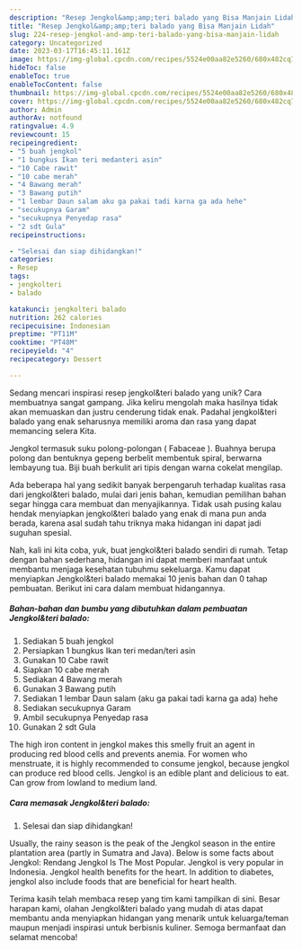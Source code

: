 ```yaml
---
description: "Resep Jengkol&amp;amp;teri balado yang Bisa Manjain Lidah"
title: "Resep Jengkol&amp;amp;teri balado yang Bisa Manjain Lidah"
slug: 224-resep-jengkol-and-amp-teri-balado-yang-bisa-manjain-lidah
category: Uncategorized
date: 2023-03-17T16:45:11.161Z
image: https://img-global.cpcdn.com/recipes/5524e00aa82e5260/680x482cq70/jengkolteri-balado-foto-resep-utama.jpg
hideToc: false
enableToc: true
enableTocContent: false
thumbnail: https://img-global.cpcdn.com/recipes/5524e00aa82e5260/680x482cq70/jengkolteri-balado-foto-resep-utama.jpg
cover: https://img-global.cpcdn.com/recipes/5524e00aa82e5260/680x482cq70/jengkolteri-balado-foto-resep-utama.jpg
author: Admin
authorAv: notfound
ratingvalue: 4.9
reviewcount: 15
recipeingredient:
- "5 buah jengkol"
- "1 bungkus Ikan teri medanteri asin"
- "10 Cabe rawit"
- "10 cabe merah"
- "4 Bawang merah"
- "3 Bawang putih"
- "1 lembar Daun salam aku ga pakai tadi karna ga ada hehe"
- "secukupnya Garam"
- "secukupnya Penyedap rasa"
- "2 sdt Gula"
recipeinstructions:

- "Selesai dan siap dihidangkan!"
categories:
- Resep
tags:
- jengkolteri
- balado

katakunci: jengkolteri balado 
nutrition: 262 calories
recipecuisine: Indonesian
preptime: "PT11M"
cooktime: "PT48M"
recipeyield: "4"
recipecategory: Dessert

---
```





Sedang mencari inspirasi resep jengkol&amp;teri balado yang unik? Cara membuatnya sangat gampang. Jika keliru mengolah maka hasilnya tidak akan memuaskan dan justru cenderung tidak enak. Padahal jengkol&amp;teri balado yang enak seharusnya memiliki aroma dan rasa yang dapat memancing selera Kita.





Jengkol termasuk suku polong-polongan ( Fabaceae ). Buahnya berupa polong dan bentuknya gepeng berbelit membentuk spiral, berwarna lembayung tua. Biji buah berkulit ari tipis dengan warna cokelat mengilap.

Ada beberapa hal yang sedikit banyak berpengaruh terhadap kualitas rasa dari jengkol&amp;teri balado, mulai dari jenis bahan, kemudian pemilihan bahan segar hingga cara membuat dan menyajikannya. Tidak usah pusing kalau hendak menyiapkan jengkol&amp;teri balado yang enak di mana pun anda berada, karena asal sudah tahu triknya maka hidangan ini dapat jadi suguhan spesial.






Nah, kali ini kita coba, yuk, buat jengkol&amp;teri balado sendiri di rumah. Tetap dengan bahan sederhana, hidangan ini dapat memberi manfaat untuk membantu menjaga kesehatan tubuhmu sekeluarga. Kamu dapat menyiapkan Jengkol&amp;teri balado memakai 10 jenis bahan dan 0 tahap pembuatan. Berikut ini cara dalam membuat hidangannya.

<!--inarticleads1-->

##### Bahan-bahan dan bumbu yang dibutuhkan dalam pembuatan Jengkol&amp;teri balado:

1. Sediakan 5 buah jengkol
1. Persiapkan 1 bungkus Ikan teri medan/teri asin
1. Gunakan 10 Cabe rawit
1. Siapkan 10 cabe merah
1. Sediakan 4 Bawang merah
1. Gunakan 3 Bawang putih
1. Sediakan 1 lembar Daun salam (aku ga pakai tadi karna ga ada) hehe
1. Sediakan secukupnya Garam
1. Ambil secukupnya Penyedap rasa
1. Gunakan 2 sdt Gula


The high iron content in jengkol makes this smelly fruit an agent in producing red blood cells and prevents anemia. For women who menstruate, it is highly recommended to consume jengkol, because jengkol can produce red blood cells. Jengkol is an edible plant and delicious to eat. Can grow from lowland to medium land. 

<!--inarticleads2-->

##### Cara memasak Jengkol&amp;teri balado:


1. Selesai dan siap dihidangkan!

Usually, the rainy season is the peak of the Jengkol season in the entire plantation area (partly in Sumatra and Java). Below is some facts about Jengkol: Rendang Jengkol Is The Most Popular. Jengkol is very popular in Indonesia. Jengkol health benefits for the heart. In addition to diabetes, jengkol also include foods that are beneficial for heart health. 

Terima kasih telah membaca resep yang tim kami tampilkan di sini. Besar harapan kami, olahan Jengkol&amp;teri balado yang mudah di atas dapat membantu anda menyiapkan hidangan yang menarik untuk keluarga/teman maupun menjadi inspirasi untuk berbisnis kuliner. Semoga bermanfaat dan selamat mencoba!
